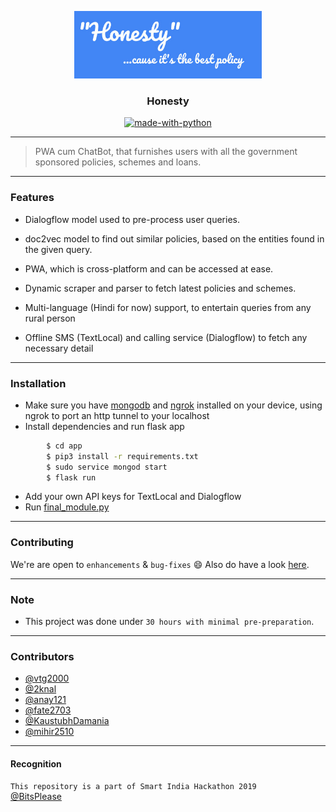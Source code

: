 <p align="center">
  <a href="" rel="noopener">
 <img width=300px src="./assets/honesty.jpeg" alt="honesty-logo"></a>
</p>

<h3 align="center">Honesty</h3>

<div align="center">

[![made-with-python](https://img.shields.io/badge/Made%20with-Python-1f425f.svg)](https://www.python.org/)
<br>
</div>

------------------------------------------

> PWA cum ChatBot, that furnishes users with all the government sponsored policies, schemes and loans.

------------------------------------------

### Features

- Dialogflow model used to pre-process user queries.

- doc2vec model to find out similar policies, based on the entities found in the given query.

- PWA, which is cross-platform and can be accessed at ease.

- Dynamic scraper and parser to fetch latest policies and schemes.

- Multi-language (Hindi for now) support, to entertain queries from any rural person

- Offline SMS (TextLocal) and calling service (Dialogflow) to fetch any necessary detail 


------------------------------------------

### Installation

* Make sure you have [mongodb](https://docs.mongodb.com/manual/tutorial/install-mongodb-on-ubuntu/) and [ngrok](https://ngrok.com/) installed on your device, using ngrok to port an http tunnel to your localhost
* Install dependencies and run flask app
```sh
        $ cd app
        $ pip3 install -r requirements.txt
        $ sudo service mongod start
        $ flask run
```
* Add your own API keys for TextLocal and Dialogflow
* Run [final_module.py](https://github.com/2knal/Honesty/blob/master/sms/final_module.py)
------------------------------------------
### Contributing

 We're are open to `enhancements` & `bug-fixes` :smile: Also do have a look [here](./CONTRIBUTING.md).

-------------------------------------------

### Note

- This project was done under `30 hours with minimal pre-preparation`.

------------------------------------------
### Contributors

- [@vtg2000](https://github.com/vtg2000)
- [@2knal](https://github.com/2knal)
- [@anay121](https://github.com/anay121)
- [@fate2703](https://github.com/fate2703/)
- [@KaustubhDamania](https://github.com/KaustubhDamania/)
- [@mihir2510](https://github.com/mihir2510)

------------------------------------------
#### Recognition
`This repository is a part of Smart India Hackathon 2019`
<br/>
[@BitsPlease](https://www.sih.gov.in/finalResult)
